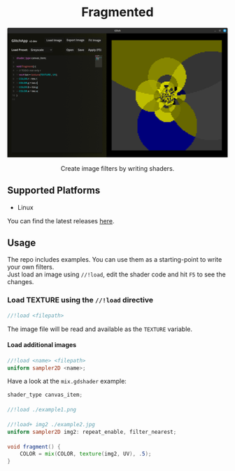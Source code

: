 
<h1 align=center>Fragmented</h1>

![screenshot](./screenshot.png)

<p align=center>Create image filters by writing shaders.</p>

## Supported Platforms

- Linux

You can find the latest releases [here](https://github.com/ChaoticByte/Fragmented/releases/latest).

## Usage

The repo includes examples. You can use them as a starting-point to write your own filters.  
Just load an image using `//!load`, edit the shader code and hit `F5` to see the changes.

### Load TEXTURE using the `//!load` directive

```glsl
//!load <filepath>
```

The image file will be read and available as the `TEXTURE` variable.

#### Load additional images

```glsl
//!load <name> <filepath>
uniform sampler2D <name>;
```

Have a look at the `mix.gdshader` example:

```glsl
shader_type canvas_item;

//!load ./example1.png

//!load+ img2 ./example2.jpg
uniform sampler2D img2: repeat_enable, filter_nearest;

void fragment() {
	COLOR = mix(COLOR, texture(img2, UV), .5);
}
```
